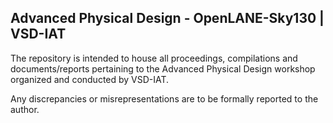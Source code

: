 ##                                                      Advanced Physical Design - OpenLANE-Sky130 | VSD-IAT 

The repository is intended to house all proceedings, compilations and documents/reports pertaining to the Advanced Physical Design workshop organized and conducted by VSD-IAT. 

Any discrepancies or misrepresentations are to be formally reported to the author.


